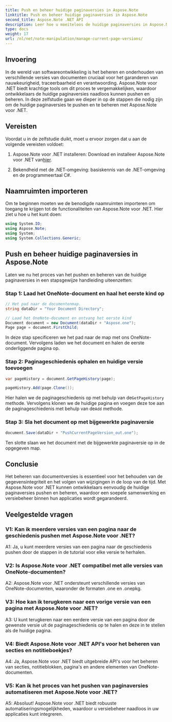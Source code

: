 ```yaml
---
title: Push en beheer huidige paginaversies in Aspose.Note
linktitle: Push en beheer huidige paginaversies in Aspose.Note
second_title: Aspose.Note .NET API
description: Leer hoe u moeiteloos de huidige paginaversies in Aspose.Note voor .NET kunt pushen en beheren. Verbeter het versiebeheer en de samenwerking van documenten.
type: docs
weight: 17
url: /nl/net/note-manipulation/manage-current-page-versions/
---
```

## Invoering

In de wereld van softwareontwikkeling is het beheren en onderhouden van verschillende versies van documenten cruciaal voor het garanderen van nauwkeurigheid, traceerbaarheid en verantwoording. Aspose.Note voor .NET biedt krachtige tools om dit proces te vergemakkelijken, waardoor ontwikkelaars de huidige paginaversies naadloos kunnen pushen en beheren. In deze zelfstudie gaan we dieper in op de stappen die nodig zijn om de huidige paginaversies te pushen en te beheren met Aspose.Note voor .NET.

## Vereisten

Voordat u in de zelfstudie duikt, moet u ervoor zorgen dat u aan de volgende vereisten voldoet:

1.  Aspose.Note voor .NET installeren: Download en installeer Aspose.Note voor .NET van[hier](https://releases.aspose.com/note/net/).

2. Bekendheid met de .NET-omgeving: basiskennis van de .NET-omgeving en de programmeertaal C#.

## Naamruimten importeren

Om te beginnen moeten we de benodigde naamruimten importeren om toegang te krijgen tot de functionaliteiten van Aspose.Note voor .NET. Hier ziet u hoe u het kunt doen:

```csharp
using System.IO;
using Aspose.Note;
using System;
using System.Collections.Generic;
```

## Push en beheer huidige paginaversies in Aspose.Note

Laten we nu het proces van het pushen en beheren van de huidige paginaversies in een stapsgewijze handleiding uiteenzetten:

### Stap 1: Laad het OneNote-document en haal het eerste kind op

```csharp
// Het pad naar de documentenmap.
string dataDir = "Your Document Directory";

// Laad het OneNote-document en ontvang het eerste kind
Document document = new Document(dataDir + "Aspose.one");
Page page = document.FirstChild;
```

In deze stap specificeren we het pad naar de map met ons OneNote-document. Vervolgens laden we het document en halen de eerste onderliggende pagina op.

### Stap 2: Paginageschiedenis ophalen en huidige versie toevoegen

```csharp
var pageHistory = document.GetPageHistory(page);

pageHistory.Add(page.Clone());
```

 Hier halen we de paginageschiedenis op met behulp van de`GetPageHistory` methode. Vervolgens klonen we de huidige pagina en voegen deze toe aan de paginageschiedenis met behulp van de`Add` methode.

### Stap 3: Sla het document op met bijgewerkte paginaversie

```csharp
document.Save(dataDir + "PushCurrentPageVersion_out.one");
```

Ten slotte slaan we het document met de bijgewerkte paginaversie op in de opgegeven map.

## Conclusie

Het beheren van documentversies is essentieel voor het behouden van de gegevensintegriteit en het volgen van wijzigingen in de loop van de tijd. Met Aspose.Note voor .NET kunnen ontwikkelaars eenvoudig de huidige paginaversies pushen en beheren, waardoor een soepele samenwerking en versiebeheer binnen hun applicaties wordt gegarandeerd.

## Veelgestelde vragen

### V1: Kan ik meerdere versies van een pagina naar de geschiedenis pushen met Aspose.Note voor .NET?

A1: Ja, u kunt meerdere versies van een pagina naar de geschiedenis pushen door de stappen in de tutorial voor elke versie te herhalen.

### V2: Is Aspose.Note voor .NET compatibel met alle versies van OneNote-documenten?

A2: Aspose.Note voor .NET ondersteunt verschillende versies van OneNote-documenten, waaronder de formaten .one en .onepkg.

### V3: Hoe kan ik terugkeren naar een vorige versie van een pagina met Aspose.Note voor .NET?

A3: U kunt terugkeren naar een eerdere versie van een pagina door de gewenste versie uit de paginageschiedenis op te halen en deze in te stellen als de huidige pagina.

### V4: Biedt Aspose.Note voor .NET API's voor het beheren van secties en notitieboekjes?

A4: Ja, Aspose.Note voor .NET biedt uitgebreide API's voor het beheren van secties, notitieblokken, pagina's en andere elementen van OneNote-documenten.

### V5: Kan ik het proces van het pushen van paginaversies automatiseren met Aspose.Note voor .NET?

A5: Absoluut! Aspose.Note voor .NET biedt robuuste automatiseringsmogelijkheden, waardoor u versiebeheer naadloos in uw applicaties kunt integreren.